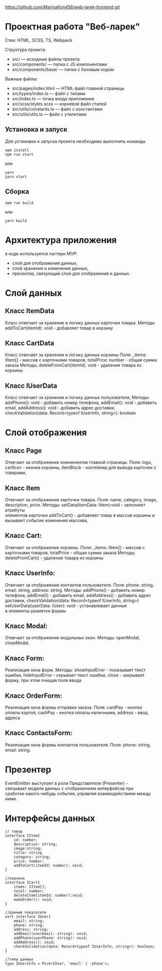 https://github.com/MarinaKim456/web-larek-frontend.git
# Проектная работа "Веб-ларек"

Стек: HTML, SCSS, TS, Webpack

Структура проекта:
- src/ — исходные файлы проекта
- src/components/ — папка с JS компонентами
- src/components/base/ — папка с базовым кодом

Важные файлы:
- src/pages/index.html — HTML-файл главной страницы
- src/types/index.ts — файл с типами
- src/index.ts — точка входа приложения
- src/scss/styles.scss — корневой файл стилей
- src/utils/constants.ts — файл с константами
- src/utils/utils.ts — файл с утилитами

## Установка и запуск
Для установки и запуска проекта необходимо выполнить команды

```
npm install
npm run start
```

или

```
yarn
yarn start
```
## Сборка

```
npm run build
```

или

```
yarn build
```
# Архитектура приложения
в коде используется паттерн MVP:
- слой для отображения данных,
- слой хранения и изменения данных,
- презентер, связующий слой для отображения и данных.

# Слой данных
## Класс ItemData
Класс отвечает за хранение и логику данных карточки товара.
Методы:
addToCart(itemId): void - добавляет товар в корзину

## Класс CartData
Класс отвечает за хранение и логику данных корзины
Поля:
_items: IItem[] - массив с карточками товаров,
totalPrice: number - общая сумма заказа
Методы;
deleteFromCart(itemId): void - удаление товара из корзины

## Класс IUserData
Класс отвечает за хранение и логику данных пользователя,
Методы:
addPhone(): void - добавить номер телефона,
addEmail(): void - добавить email,
addAddress(): void - добавить адрес доставки,
checkValidation(data: Record<typeof IUserInfo, string>): boolean

# Слой отображения

## Класс Page
Отвечает за отображение комнонентов главной страницы.
Поля:
logo,
cartIcon - иконка корзины,
itemBlock - контейнер для вывода карточек с товарами,

## Класс Item
Отвечает за отображение карточки товара.
Поля:
name,
category,
image,
description,
price.
Методы:
setData(itemData: IItem):void - заполняет атрибуты \
элементов карточки
addToCart() - добавляет товар в массив корзины и \
вызывает событие изменения массива,

## Класс Cart:
Отвечает за отображение корзины.
Поля:
_items: IItem[] - массив с карточками товаров,
totalPrice - общая сумма заказа
Методы;
deleteFromCart() - удаление товара из корзины

## Класс UserInfo:
Отвечает за отображение контактов пользователя.
Поля:
phone: string,
email: string,
address: string.
Методы:
addPhone() - добавить номер телефона,
addEmail() - добавить email,
addAddress() - добавить адрес доставки,
checkValidation(data: Record<typeof IUserInfo, string>)
setUserData(userData: IUser): void - устанавливает данные\
 в элементы разметки формы

## Класс Modal:
Отвечает за отображение модальных окон.
Методы:
openModal,
closeModal.

## Класс Form:
Реализация окна форм.
Методы:
showInputError - показывает текст ошибки,
hideInputError - скрывает  текст ошибки,
close - закрывает форму, при этом очищая поля ввода

## Класс OrderForm:
Реализация окна формы отправки заказа.
Поля: 
cardPay - кнопка оплаты картой,
cashPay - кнопка оплаты наличными,
address - ввод адреса

## Класс ContactsForm:
Реализация окна формы контактов пользователя.
Поля: 
phone: string,
email: string.

# Презентер
EventEmitter выступает в роли Представителя (Presenter) - \
связывает модели данных с отображением интерфейсов при \
сработке какого-нибудь события, управляя взаимодействием между ними.

# Интерфейсы данных
````
// товар
interface IItem{
    id: number;
    description: string;
    image:string;
    title: string
    category: string; 
    price: number;
    addToCart(itemId: number): void;
}

//корзина
interface ICart{
    items: IItem[];
    total: number;
    deleteItem(itemId: number):void;
    makeOrder(): void;
}

//данные покупателя
exrt interface IUser{
    email: string;
    phone: string;
    address: string;
    addEmail(userEmail: string): void;
    addPhone(userPhone: string): void;
    addAddress(): void;
    checkValidation(data: Record<typeof IUserInfo, string>): boolean;
}

//типы данных
type IUserInfo = Pick<IUser, 'email' | 'phone'>;

````
